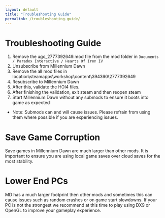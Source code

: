 ```yaml
---
layout: default
title: "Troubleshooting Guide"
permalink: /troubleshooting-guide/
---
```


# Troubleshooting Guide

1. Remove the ugc_2777392649.mod file from the mod folder in ``Documents / Paradox Interactive / Hearts Of Iron IV``
2. Unsubscribe from Millennium Dawn
3. Remove the all mod files in location\steamapps\workshop\content\394360\2777392649
4. Resubscribe to Millennium Dawn
5. After this, validate the HOI4 files.
6. After finishing the validation, exit steam and then reopen steam
7. Start Millennium Dawn without any submods to ensure it boots into game as expected
  - Note: Submods can and will cause issues. Please refrain from using them where possible if you are experiencing issues.

# Save Game Corruption

Save games in Millennium Dawn are much larger than other mods. It is important to ensure you are using local game saves over cloud saves for the most stability.

# Lower End PCs

MD has a much larger footprint then other mods and sometimes this can cause issues such as random crashes or on game start slowdowns. If your PC is not the strongest we recommend at this time to play using DX9 or OpenGL to improve your gameplay experience.
